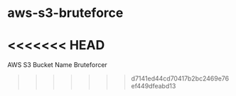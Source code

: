 # aws-s3-bruteforce
<<<<<<< HEAD
=======
AWS S3 Bucket Name Bruteforcer
>>>>>>> d7141ed44cd70417b2bc2469e76ef449dfeabd13

